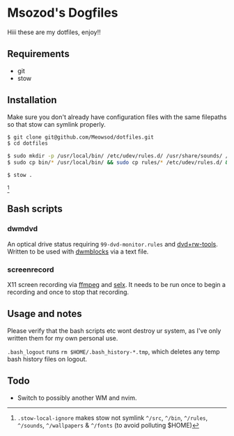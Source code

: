 # Msozod's Dogfiles

Hiii these are my dotfiles, enjoy!!

## Requirements

* git
* stow

## Installation

Make sure you don't already have configuration files with the same filepaths so that stow can symlink properly.

```bash
$ git clone git@github.com/Meowsod/dotfiles.git
$ cd dotfiles
```

```bash
$ sudo mkdir -p /usr/local/bin/ /etc/udev/rules.d/ /usr/share/sounds/ /usr/share/wallpapers/
$ sudo cp bin/* /usr/local/bin/ && sudo cp rules/* /etc/udev/rules.d/ && sudo cp sounds/* /usr/share/sounds/ && sudo cp wallpapers/* /usr/share/wallpapers/
```

```bash
$ stow .
```
[^1]

## Bash scripts

### dwmdvd

An optical drive status requiring `99-dvd-monitor.rules` and [dvd+rw-tools](https://archlinux.org/packages/extra/x86_64/dvd+rw-tools/). Written to be used with [dwmblocks](https://github.com/torrinfail/dwmblocks) via a text file.

### screenrecord

X11 screen recording via [ffmpeg](https://git.ffmpeg.org/ffmpeg) and [selx](https://codeberg.org/NRK/selx). It needs to be run once to begin a recording and once to stop that recording.

## Usage and notes

Please verify that the bash scripts etc wont destroy ur system, as I've only written them for my own personal use.

`.bash_logout` runs `rm $HOME/.bash_history-*.tmp`, which deletes any temp bash history files on logout.

## Todo

* Switch to possibly another WM and nvim.

[^1]: `.stow-local-ignore` makes stow not symlink `^/src`, `^/bin`, `^/rules`, `^/sounds`, `^/wallpapers` & `^/fonts` (to avoid polluting $HOME)
